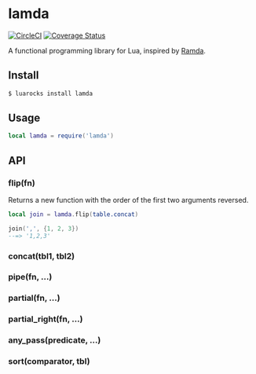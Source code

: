 # lamda

[![CircleCI](https://circleci.com/gh/helpermethod/lamda.svg?style=svg)](https://circleci.com/gh/helpermethod/lamda)
[![Coverage Status](https://coveralls.io/repos/github/helpermethod/lamda/badge.svg?branch=master)](https://coveralls.io/github/helpermethod/lamda?branch=master)

A functional programming library for Lua, inspired by [Ramda](https://ramdajs.com/).

## Install

```sh
$ luarocks install lamda
```

## Usage

```lua
local lamda = require('lamda')
```

## API

### flip(fn)

Returns a new function with the order of the first two arguments reversed.

```lua
local join = lamda.flip(table.concat)

join(',', {1, 2, 3})
--=> '1,2,3'
```

### concat(tbl1, tbl2)

### pipe(fn, ...)

### partial(fn, ...)

### partial_right(fn, ...)

### any_pass(predicate, ...)

### sort(comparator, tbl)
